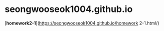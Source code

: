 # seongwooseok1004.github.io

[**homework2-1**](https://seongwooseok1004.github.io/homework 2-1.html/)
